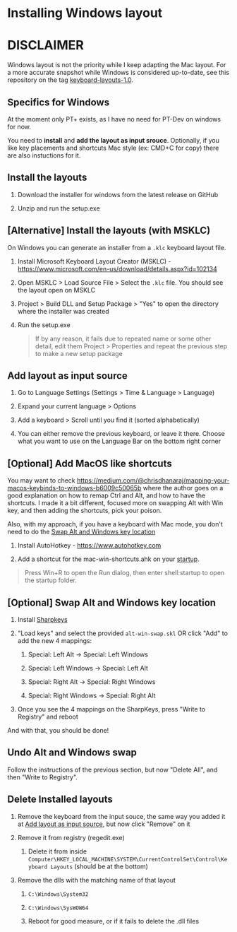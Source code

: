 # Installing Windows layout

# DISCLAIMER

Windows layout is not the priority while I keep adapting the Mac layout.
For a more accurate snapshot while Windows is considered up-to-date, see this repository
on the tag [keyboard-layouts-1.0](https://github.com/machadoit/dotfiles/tree/keyboard-layouts-1.0/keyboard/windows).

## Specifics for Windows

At the moment only PT+ exists, as I have no need for PT-Dev on windows for now.

You need to **install** and **add the layout as input srouce**.
Optionally, if you like key placements and shortcuts Mac style (ex: CMD+C for copy) there are also instuctions for it.

## Install the layouts

1. Download the installer for windows from the latest release on GitHub

1. Unzip and run the setup.exe

## [Alternative] Install the layouts (with MSKLC)

On Windows you can generate an installer from a `.klc` keyboard layout file.

1. Install Microsoft Keyboard Layout Creator (MSKLC) - https://www.microsoft.com/en-us/download/details.aspx?id=102134

1. Open MSKLC > Load Source File > Select the `.klc` file. You should see the layout open on MSKLC

1. Project > Build DLL and Setup Package > "Yes" to open the directory where the installer was created

1. Run the setup.exe

    > If by any reason, it fails due to repeated name or some other detail, edit them Project > Properties and repeat
    the previous step to make a new setup package

## Add layout as input source

1. Go to Language Settings (Settings > Time & Language > Language)

1. Expand your current language > Options

1. Add a keyboard > Scroll until you find it (sorted alphabetically)

1. You can either remove the previous keyboard, or leave it there.
Choose what you want to use on the Language Bar on the bottom right corner

## [Optional] Add MacOS like shortcuts

You may want to check https://medium.com/@chrisdhanaraj/mapping-your-macos-keybinds-to-windows-b6009c50065b where the author
goes on a good explanation on how to remap Ctrl and Alt, and how to have the shortcuts. I made it a bit different,
focused more on swapping Alt with Win key, and then adding the shortcuts, pick your poison.

Also, with my approach, if you have a keyboard with Mac mode, you don't need to do the
[Swap Alt and Windows key location](#optional-swap-alt-and-windows-key-location)

1. Install AutoHotkey - https://www.autohotkey.com

1. Add a shortcut for the mac-win-shortcuts.ahk on your [startup](https://www.autohotkey.com/docs/FAQ.htm#Startup).
> Press Win+R to open the Run dialog, then enter shell:startup to open the startup folder.

## [Optional] Swap Alt and Windows key location

1. Install [Sharpkeys](https://github.com/randyrants/sharpkeys/releases)

1. "Load keys" and select the provided `alt-win-swap.skl` OR click "Add" to add the new 4 mappings:

    1. Special: Left Alt -> Special: Left Windows

    1. Special: Left Windows -> Special: Left Alt

    1. Special: Right Alt -> Special: Right Windows

    1. Special: Right Windows -> Special: Right Alt

2. Once you see the 4 mappings on the SharpKeys, press "Write to Registry" and reboot

And with that, you should be done!

## Undo Alt and Windows swap

Follow the instructions of the previous section, but now "Delete All", and then "Write to Registry".

## Delete Installed layouts

1. Remove the keyboard from the input souce, the same way you added it at [Add layout as input source](#add-layout-as-input-source),
but now click "Remove" on it

1. Remove it from registry (regedit.exe)

    1. Delete it from inside `Computer\HKEY_LOCAL_MACHINE\SYSTEM\CurrentControlSet\Control\Keyboard Layouts` (should be at the bottom)

1. Remove the dlls with the matching name of that layout

    1. `C:\Windows\System32`

    1. `C:\Windows\SysWOW64`

    1. Reboot for good measure, or if it fails to delete the .dll files
